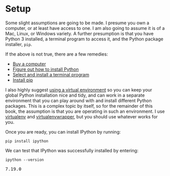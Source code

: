 # Setup

Some slight assumptions are going to be made. I presume you own a computer, or at least have access to one. I am also going to assume it is of a Mac, Linux, or Windows variety. A further presumption is that you have Python 3 installed, a terminal program to access it, and the Python package installer,  `pip`.

If the above is not true, there are a few remedies:

* [Buy a computer](https://www.wikihow.com/Buy-a-New-Computer)
* [Figure out how to install Python](https://wiki.python.org/moin/BeginnersGuide/Download)
* [Select and install a terminal program](https://en.wikipedia.org/wiki/List_of_terminal_emulators)
* [Install pip](https://pip.pypa.io/en/stable/installing/)

I also highly suggest [using a virtual environment](https://docs.python.org/3/tutorial/venv.html) so you can keep your global Python installation nice and tidy, and can work in a separate environment that you can play around with and install different Python packages. This is a complex topic by itself, so for the remainder of this book, the assumption is that you are operating in such an environment. I use [virtualenv](https://virtualenv.pypa.io/en/latest/) and [virtualenvwrapper](https://virtualenvwrapper.readthedocs.io/en/latest/), but you should use whatever works for you.

Once you are ready, you can install IPython by running:

```
pip install ipython
```
We can test that IPython was successfully installed by entering:

```
ipython --version
```

<pre class="output">
7.19.0
</pre>
